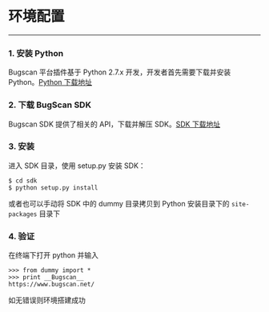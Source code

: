 # 环境配置
---

### 1. 安装 Python
 
 Bugscan 平台插件基于 Python 2.7.x 开发，开发者首先需要下载并安装 Python。[Python 下载地址](https://www.python.org/downloads/)

### 2. 下载 BugScan SDK

 Bugscan SDK 提供了相关的 API，下载并解压 SDK。[SDK 下载地址](http://img.bugscan.net/bin/sdk.zip)

### 3. 安装

进入 SDK 目录，使用 setup.py 安装 SDK：

```
$ cd sdk
$ python setup.py install
```

或者也可以手动将 SDK 中的 dummy 目录拷贝到 Python 安装目录下的 `site-packages` 目录下

### 4. 验证

在终端下打开 python 并输入 

```
>>> from dummy import *
>>> print __Bugscan__
https://www.bugscan.net/
```

如无错误则环境搭建成功
